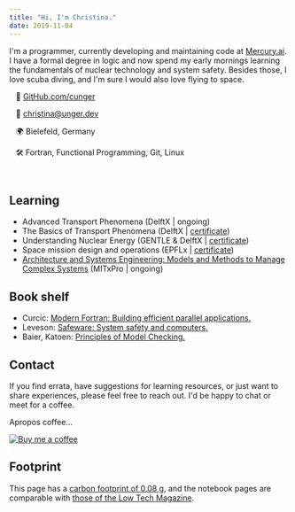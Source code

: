 ```yaml
---
title: "Hi, I'm Christina."
date: 2019-11-04
---
```


I'm a programmer, currently developing and maintaining code at <a href="https://www.mercury.ai">Mercury.ai</a>. I have a formal degree in logic and now spend my early mornings learning the fundamentals of nuclear technology and system safety. Besides those, I love scuba diving, and I'm sure I would also love flying to space.

<!-- &nbsp; -->
<div class="row">
  <div class="col-md-8" markdown="1">

  &nbsp;&nbsp; 💾 [GitHub.com/cunger](https://github.com/cunger/)

  &nbsp;&nbsp; 📝 christina@unger.dev

  &nbsp;&nbsp; 🌍 Bielefeld, Germany

  &nbsp;&nbsp; ️🛠 Fortran, Functional Programming, Git, Linux
  </div>
</div>
&nbsp;

## Learning

* Advanced Transport Phenomena
  (DelftX | ongoing)
* The Basics of Transport Phenomena
  (DelftX | [certificate](https://courses.edx.org/certificates/037f03eb60a34a0cbf87bb7e409f313f))
* Understanding Nuclear Energy
  (GENTLE & DelftX | [certificate](https://courses.edx.org/certificates/8dec05e14fd846cdadffe75adeb91c07))
* Space mission design and operations
  (EPFLx | [certificate](https://courses.edx.org/certificates/ba8373e783f54519bebdf080200197b7))
* [Architecture and Systems Engineering: Models and Methods to Manage Complex Systems](https://learn-xpro.mit.edu/systems-engineering)
  (MITxPro | ongoing)

## Book shelf

* Curcic: [Modern Fortran: Building efficient parallel applications.](https://www.manning.com/books/modern-fortran)
* Leveson: [Safeware: System safety and computers.](http://sunnyday.mit.edu/book.html)
* Baier, Katoen: [Principles of Model Checking.](https://mitpress.mit.edu/books/principles-model-checking)

## Contact

If you find errata, have suggestions for learning resources, or just want to share experiences, please feel free to reach out. I'd be happy to chat or meet for a coffee.

Apropos coffee...

[![Buy me a coffee](https://bmc-cdn.nyc3.digitaloceanspaces.com/BMC-button-images/custom_images/white_img.png)](https://www.buymeacoffee.com/xoUAIBhZE)

## Footprint

This page has a [carbon footprint of 0.08 g](https://www.websitecarbon.com/website/cunger-github-io-about/), and the notebook pages are comparable with [those of the Low Tech Magazine](https://solar.lowtechmagazine.com/2018/09/how-to-build-a-lowtech-website.html). 
